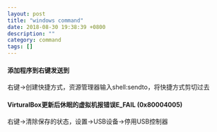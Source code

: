 ```yaml
---
layout: post
title: "windows command"
date: 2018-08-30 19:38:39 +0800
description: ""
category: command
tags: []
---
```


#### 添加程序到右键发送到

右键->创建快捷方式，资源管理器输入shell:sendto，将快捷方式剪切过去

#### VirturalBox更新后休眠的虚拟机报错误E_FAIL (0x80004005) 

右键->清除保存的状态，设置->USB设备->停用USB控制器

